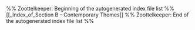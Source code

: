 %% Zoottelkeeper: Beginning of the autogenerated index file list  %%
[[_Index_of_Section B - Contemporary Themes]]
%% Zoottelkeeper: End of the autogenerated index file list  %%
